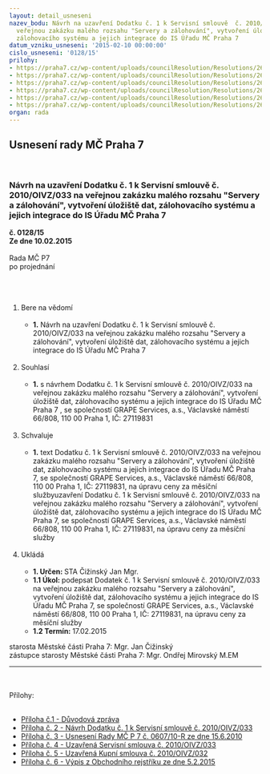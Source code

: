 ```yaml
---
layout: detail_usneseni
nazev_bodu: Návrh na uzavření Dodatku č. 1 k Servisní smlouvě  č. 2010/OIVZ/033 na
  veřejnou zakázku malého rozsahu "Servery a zálohování", vytvoření úložiště dat,
  zálohovacího systému a jejich integrace do IS Úřadu MČ Praha 7
datum_vzniku_usneseni: '2015-02-10 00:00:00'
cislo_usneseni: '0128/15'
prilohy:
- https://praha7.cz/wp-content/uploads/councilResolution/Resolutions/26720/0128_15_pril1.doc
- https://praha7.cz/wp-content/uploads/councilResolution/Resolutions/26720/128_15_pril2.doc
- https://praha7.cz/wp-content/uploads/councilResolution/Resolutions/26720/8-15-3._usnesen%c3%ad_0607.doc
- https://praha7.cz/wp-content/uploads/councilResolution/Resolutions/26720/0128_15_pril4.doc
- https://praha7.cz/wp-content/uploads/councilResolution/Resolutions/26720/8-15-5._uzav%c5%99en%c3%a1_kupn%c3%ad_smlouva.doc
- https://praha7.cz/wp-content/uploads/councilResolution/Resolutions/26720/8-15-6._v%c3%bdpis_z_or_ze_dne_5.2.2015.pdf
organ: rada
---
```

<div id="ucUsn_pList" class="usn">
	<span><h2>Usnesení rady MČ Praha 7 </h2>
<br></span><div class="standBody">
<span><h3>Návrh na uzavření Dodatku č. 1 k Servisní smlouvě  č. 2010/OIVZ/033 na veřejnou zakázku malého rozsahu "Servery a zálohování", vytvoření úložiště dat, zálohovacího systému a jejich integrace do IS Úřadu MČ Praha 7</h3></span><div class="center">
		<strong>č. 0128/15</strong><br>
	</div>
<div class="center">
		<strong>Ze dne 10.02.2015</strong><br><br>
	</div>Rada MČ P7<br>po projednání<br><br><br><ol>
<br><li>Bere na vědomí <br><ul>
<br><li>
<strong>1.</strong> Návrh na uzavření Dodatku č. 1 k Servisní smlouvě č. 2010/OIVZ/033 na veřejnou zakázku malého rozsahu "Servery a zálohování", vytvoření úložiště dat, zálohovacího systému a jejich integrace do IS Úřadu MČ Praha 7</li>
</ul>
<br>
</li>
<li>Souhlasí <br><ul>
<br><li>
<strong>1.</strong> s návrhem Dodatku č. 1 k Servisní smlouvě č. 2010/OIVZ/033 na veřejnou zakázku malého rozsahu "Servery a zálohování", vytvoření úložiště dat, zálohovacího systému a jejich integrace do IS Úřadu MČ Praha 7 , se společností GRAPE Services, a.s., Václavské náměstí 66/808, 110 00 Praha 1, IČ: 27119831 </li>
</ul>
<br>
</li>
<li>Schvaluje <br><ul>
<br><li>
<strong>1.</strong> text Dodatku č. 1 k Servisní smlouvě č. 2010/OIVZ/033 na veřejnou zakázku malého rozsahu "Servery a zálohování", vytvoření úložiště dat, zálohovacího systému a jejich integrace do IS Úřadu MČ Praha 7, se společností GRAPE Services, a.s., Václavské náměstí 66/808, 110 00 Praha 1, IČ: 27119831, na úpravu ceny za měsíční službyuzavření Dodatku č. 1 k Servisní smlouvě č. 2010/OIVZ/033 na veřejnou zakázku malého rozsahu "Servery a zálohování", vytvoření úložiště dat, zálohovacího systému a jejich integrace do IS Úřadu MČ Praha 7, se společností GRAPE Services, a.s., Václavské náměstí 66/808, 110 00 Praha 1, IČ: 27119831, na úpravu ceny za měsíční služby</li>
</ul>
<br>
</li>
<li>Ukládá <br><ul>
<br><li>
<strong>1. Určen: </strong>STA Čižinský Jan Mgr. <br>
</li>
<li>
<strong>1.1 Úkol: </strong>podepsat Dodatek č. 1 k Servisní smlouvě č. 2010/OIVZ/033 na veřejnou zakázku malého rozsahu "Servery a zálohování", vytvoření úložiště dat, zálohovacího systému a jejich integrace do IS Úřadu MČ Praha 7, se společností GRAPE Services, a.s., Václavské náměstí 66/808, 110 00 Praha 1, IČ: 27119831, na úpravu ceny za měsíční služby <br>
</li>
<li>
<strong>1.2 Termín: </strong>17.02.2015</li>
</ul>
</li>
</ol>starosta Městské části Praha 7: Mgr. Jan Čižinský<br>zástupce starosty Městské části Praha 7: Mgr. Ondřej Mirovský M.EM <br><hr>
<br><br>Přílohy: <br><ul>
<br><li>
<a href="/zdroj.aspx?typ=4&amp;Id=60518&amp;sh=-520706699" target="_blank" title="Odkaz na soubor - 24,5 kB - nové okno">Příloha č.1 - Důvodová zpráva</a> <br>
</li>
<li>
<a href="/zdroj.aspx?typ=4&amp;Id=60515&amp;sh=-521506283" target="_blank" title="Odkaz na soubor - 53,5 kB - nové okno">Příloha č. 2 - Návrh Dodatku č. 1 k Servisní smlouvě č. 2010/OIVZ/033</a> <br>
</li>
<li>
<a href="/zdroj.aspx?typ=4&amp;id=60511&amp;sh=-521641067" target="_blank" title="Odkaz na soubor - 34,5 kB - nové okno">Příloha č. 3 - Usnesení Rady MČ P 7 č. 0607/10-R ze dne 15.6.2010 </a><br>
</li>
<li>
<a href="/zdroj.aspx?typ=4&amp;Id=60516&amp;sh=-521327051" target="_blank" title="Odkaz na soubor - 52,5 kB - nové okno">Příloha č. 4 - Uzavřená Servisní smlouva č. 2010/OIVZ/033 </a><br>
</li>
<li>
<a href="/zdroj.aspx?typ=4&amp;id=60513&amp;sh=-521569323" target="_blank" title="Odkaz na soubor - 48,5 kB - nové okno">Příloha č. 5 - Uzavřená Kupní smlouva č. 2010/OIVZ/032</a> <br>
</li>
<li>
<a href="/zdroj.aspx?typ=4&amp;id=60514&amp;sh=-521398539" target="_blank" title="Odkaz na soubor - 58,4 kB - nové okno">Příloha č. 6 - Výpis z Obchodního rejstříku ze dne 5.2.2015</a> </li>
</ul>
</div>
</div>